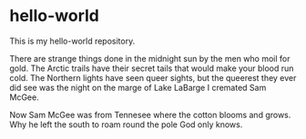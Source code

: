 # hello-world
This is my hello-world repository.

There are strange things done in the midnight sun by the men who moil for gold.
The Arctic trails have their secret tails that would make your blood run cold.
The Northern lights have seen queer sights, but the queerest they ever did see
was the night on the marge of Lake LaBarge I cremated Sam McGee.

Now Sam McGee was from Tennesee where the cotton blooms and grows.
Why he left the south to roam round the pole God only knows.
